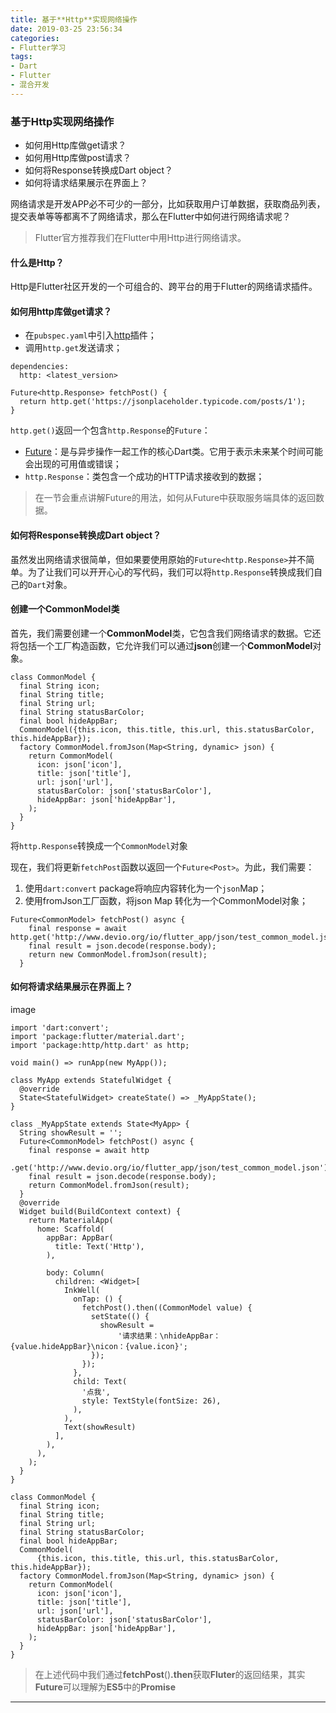 ```yaml
---
title: 基于**Http**实现网络操作
date: 2019-03-25 23:56:34
categories: 
- Flutter学习
tags:
- Dart
- Flutter
- 混合开发
---
```



### 基于**Http**实现网络操作

*   如何用Http库做get请求？
*   如何用Http库做post请求？
*   如何将Response转换成Dart object？
*   如何将请求结果展示在界面上？

网络请求是开发APP必不可少的一部分，比如获取用户订单数据，获取商品列表，提交表单等等都离不了网络请求，那么在Flutter中如何进行网络请求呢？

> Flutter官方推荐我们在Flutter中用Http进行网络请求。

#### 什么是Http？

Http是Flutter社区开发的一个可组合的、跨平台的用于Flutter的网络请求插件。

#### 如何用http库做get请求？

*   在`pubspec.yaml`中引入[http](https://links.jianshu.com/go?to=https%3A%2F%2Fpub.dartlang.org%2Fpackages%2Fhttp)插件；
*   调用`http.get`发送请求；

```
dependencies:
  http: <latest_version> 
```

```
Future<http.Response> fetchPost() {
  return http.get('https://jsonplaceholder.typicode.com/posts/1');
} 
```

`http.get()`返回一个包含`http.Response`的`Future`：

*   [Future](https://links.jianshu.com/go?to=https%3A%2F%2Fdocs.flutter.io%2Fflutter%2Fdart-async%2FFuture-class.html)：是与异步操作一起工作的核心Dart类。它用于表示未来某个时间可能会出现的可用值或错误；
*   `http.Response`：类包含一个成功的HTTP请求接收到的数据；

> 在一节会重点讲解Future的用法，如何从Future中获取服务端具体的返回数据。

#### 如何将Response转换成Dart object？

虽然发出网络请求很简单，但如果要使用原始的`Future<http.Response>`并不简单。为了让我们可以开开心心的写代码，我们可以将`http.Response`转换成我们自己的`Dart`对象。

#### 创建一个CommonModel类

首先，我们需要创建一个**CommonModel**类，它包含我们网络请求的数据。它还将包括一个工厂构造函数，它允许我们可以通过**json**创建一个**CommonModel**对象。

```
class CommonModel {
  final String icon;
  final String title;
  final String url;
  final String statusBarColor;
  final bool hideAppBar;
  CommonModel({this.icon, this.title, this.url, this.statusBarColor, this.hideAppBar});
  factory CommonModel.fromJson(Map<String, dynamic> json) {
    return CommonModel(
      icon: json['icon'],
      title: json['title'],
      url: json['url'],
      statusBarColor: json['statusBarColor'],
      hideAppBar: json['hideAppBar'],
    );
  }
} 
```

将`http.Response`转换成一个`CommonModel`对象

现在，我们将更新`fetchPost`函数以返回一个`Future<Post>`。为此，我们需要：

1.  使用`dart:convert` package将响应内容转化为一个`json`Map；
2.  使用fromJson工厂函数，将json Map 转化为一个CommonModel对象；

```
Future<CommonModel> fetchPost() async {
    final response = await http.get('http://www.devio.org/io/flutter_app/json/test_common_model.json');
    final result = json.decode(response.body);
    return new CommonModel.fromJson(result);
  } 
```

#### 如何将请求结果展示在界面上？

 image

```
import 'dart:convert';
import 'package:flutter/material.dart';
import 'package:http/http.dart' as http;

void main() => runApp(new MyApp());

class MyApp extends StatefulWidget {
  @override
  State<StatefulWidget> createState() => _MyAppState();
}

class _MyAppState extends State<MyApp> {
  String showResult = '';
  Future<CommonModel> fetchPost() async {
    final response = await http
        .get('http://www.devio.org/io/flutter_app/json/test_common_model.json');
    final result = json.decode(response.body);
    return CommonModel.fromJson(result);
  }
  @override
  Widget build(BuildContext context) {
    return MaterialApp(
      home: Scaffold(
        appBar: AppBar(
          title: Text('Http'),
        ),

        body: Column(
          children: <Widget>[
            InkWell(
              onTap: () {
                fetchPost().then((CommonModel value) {
                  setState(() {
                    showResult =
                        '请求结果：\nhideAppBar：{value.hideAppBar}\nicon：{value.icon}';
                  });
                });
              },
              child: Text(
                '点我',
                style: TextStyle(fontSize: 26),
              ),
            ),
            Text(showResult)
          ],
        ),
      ),
    );
  }
}

class CommonModel {
  final String icon;
  final String title;
  final String url;
  final String statusBarColor;
  final bool hideAppBar;
  CommonModel(
      {this.icon, this.title, this.url, this.statusBarColor, this.hideAppBar});
  factory CommonModel.fromJson(Map<String, dynamic> json) {
    return CommonModel(
      icon: json['icon'],
      title: json['title'],
      url: json['url'],
      statusBarColor: json['statusBarColor'],
      hideAppBar: json['hideAppBar'],
    );
  }
} 
```

> 在上述代码中我们通过**fetchPost**()**.then**获取**Fluter**的返回结果，其实**Future**可以理解为**ES5**中的**Promise**

* * *
